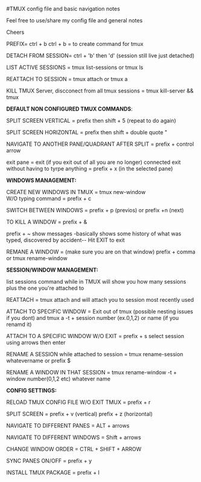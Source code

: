 #TMUX config file and basic navigation notes

Feel free to use/share my config file and general notes

Cheers


PREFIX= ctrl + b 
ctrl + b = to create command for tmux

DETACH FROM SESSION= ctrl + 'b' then 'd' (session still live just detached)

LIST ACTIVE SESSIONS = tmux list-sessions or tmux ls

REATTACH TO SESSION = tmux attach or tmux a

KILL TMUX Server, discconect from all tmux sessions = tmux kill-server && tmux

**DEFAULT NON CONFIGURED TMUX COMMANDS**:

SPLIT SCREEN VERTICAL = prefix then shift + 5 (repeat to do again)

SPLIT SCREEN HORIZONTAL = prefix then shift + double quote " 

NAVIGATE TO ANOTHER PANE/QUADRANT AFTER SPLIT = prefix + control arrow

exit pane = exit (if you exit out of all you are no longer) connected 
exit without having to tyrpe anything = prefix + x (in the selected pane)

**WINDOWS MANAGEMENT:**

CREATE NEW WINDOWS IN TMUX = tmux new-window  
W/O typing command = prefix + c

SWITCH BETWEEN WINDOWS = prefix + p (previos) or prefix +n (next)

TO KILL A WINDOW = prefix + &

prefix + ~ show messages -basically shows some history of what was typed, discovered by accident-- Hit EXIT to exit

REMANE A WINDOW = (make sure you are on that window) prefix + comma 
or tmux rename-window 


**SESSION/WINDOW MANAGEMENT:**

list sessions command while in TMUX will show you how many sessions plus the one you're attached to

REATTACH = tmux attach and will attach you to session most recently used

ATTACH TO SPECIFIC WINDOW = Exit out of tmux (possible nesting issues if you dont) and tmux a -t + session number (ex.0,1,2) or name (if you renamd it)

ATTACH TO A SPECIFIC WINDOW W/O EXIT = prefix + s select session using arrows then enter

RENAME A SESSION while attached to session = tmux rename-session whatevername
or prefix $

RENAME A WINDOW IN THAT SESSION = tmux rename-window -t + window number(0,1,2 etc) whatever name

**CONFIG SETTINGS:**

RELOAD TMUX CONFIG FILE W/O EXIT TMUX = prefix + r 

SPLIT SCREEN = prefix + v  (vertical)  prefix + z (horizontal)

NAVIGATE TO DIFFERENT PANES = ALT + arrows

NAVIGATE TO DIFFERENT WINDOWS = Shift + arrows

CHANGE WINDOW ORDER = CTRL + SHIFT + ARROW

SYNC PANES ON/OFF = prefix + y  

INSTALL TMUX PACKAGE = prefix + I















